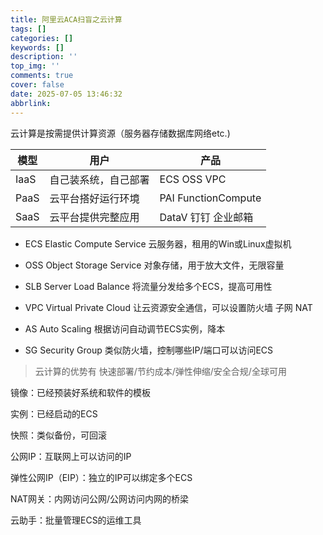 ```yaml
---
title: 阿里云ACA扫盲之云计算
tags: []
categories: []
keywords: []
description: ''
top_img: ''
comments: true
cover: false
date: 2025-07-05 13:46:32
abbrlink:
---
```


云计算是按需提供计算资源（服务器存储数据库网络etc.)

| 模型 | 用户                 | 产品                |
| ---- | -------------------- | ------------------- |
| IaaS | 自己装系统，自己部署 | ECS OSS VPC         |
| PaaS | 云平台搭好运行环境   | PAI FunctionCompute |
| SaaS | 云平台提供完整应用   | DataV 钉钉 企业邮箱 |

- ECS Elastic Compute Service 云服务器，租用的Win或Linux虚拟机

- OSS Object Storage Service 对象存储，用于放大文件，无限容量

- SLB Server Load Balance 将流量分发给多个ECS，提高可用性

- VPC Virtual Private Cloud 让云资源安全通信，可以设置防火墙 子网 NAT

- AS Auto Scaling 根据访问自动调节ECS实例，降本

- SG Security Group 类似防火墙，控制哪些IP/端口可以访问ECS

> 云计算的优势有 快速部署/节约成本/弹性伸缩/安全合规/全球可用

镜像：已经预装好系统和软件的模板

实例：已经启动的ECS

快照：类似备份，可回滚

公网IP：互联网上可以访问的IP

弹性公网IP（EIP）：独立的IP可以绑定多个ECS

NAT网关：内网访问公网/公网访问内网的桥梁

云助手：批量管理ECS的运维工具